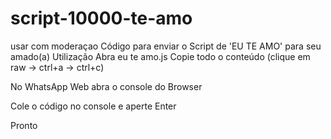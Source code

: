 # script-10000-te-amo
usar com moderaçao
Código para enviar o Script de 'EU TE AMO' para seu amado(a)
Utilização
Abra eu te amo.js
Copie todo o conteúdo (clique em raw -> ctrl+a -> ctrl+c)

No WhatsApp Web abra o console do Browser

Cole o código no console e aperte Enter

Pronto
